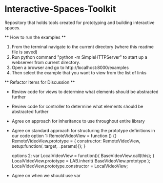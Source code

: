 Interactive-Spaces-Toolkit
==========================

Repository that holds tools created for prototyping and building interactive spaces.


** How to run the examples ** 
1. From the terminal navigate to the current directory (where this readme file is saved)
2. Run python command "python -m SimpleHTTPServer" to start up a webserver from current directory. 
3. Open a browser and go to http://localhost:8000/examples 
4. Then select the example that you want to view from the list of links


** Refactor Items for Discussion **
* Review code for views to determine what elements should be abstracted further
* Review code for controller to determine what elements should be abstracted further
* Agree on approach for inheritance to use throughout entire library
* Agree on standard approach for structuring the prototype definitions in our code
	option 1: 
		RemoteVideoView = function () {}
		RemoteVideoView.prototype = {
			constructor: RemoteVideoView,
			setup:function(_target, _params){};
		}

	options 2: 
		var LocalVideoView = function(){
			BaseVideoView.call(this);
		}
		LocalVideoView.prototype = LAB.inherit( BaseVideoView.prototype );
		LocalVideoView.prototype.constructor = LocalVideoView;
* Agree on when we should use var

